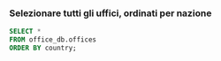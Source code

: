 ### Selezionare tutti gli uffici, ordinati per nazione

```SQL
SELECT * 
FROM office_db.offices
ORDER BY country;
```